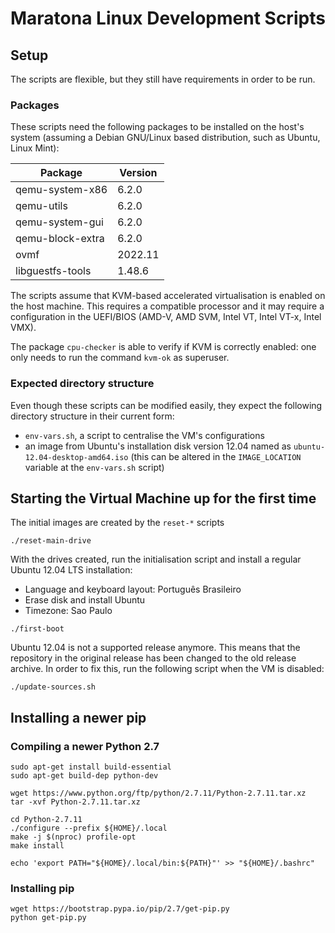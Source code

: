 # Maratona Linux Development Scripts

## Setup

The scripts are flexible, but they still have requirements in order to be run.

### Packages

These scripts need the following packages to be installed on the host's system
(assuming a Debian GNU/Linux based distribution, such as Ubuntu, Linux Mint):

|Package         |Version|
|----------------|-------|
|qemu-system-x86 |6.2.0  |
|qemu-utils      |6.2.0  |
|qemu-system-gui |6.2.0  |
|qemu-block-extra|6.2.0  |
|ovmf            |2022.11|
|libguestfs-tools|1.48.6 |

The scripts assume that KVM-based accelerated virtualisation is enabled on the
host machine. This requires a compatible processor and it may require a
configuration in the UEFI/BIOS (AMD-V, AMD SVM, Intel VT, Intel VT-x,
Intel VMX).

The package `cpu-checker` is able to verify if KVM is correctly enabled: one
only needs to run the command `kvm-ok` as superuser.

### Expected directory structure

Even though these scripts can be modified easily, they expect the following
directory structure in their current form:

- `env-vars.sh`, a script to centralise the VM's configurations
- an image from Ubuntu's installation disk version 12.04 named as
`ubuntu-12.04-desktop-amd64.iso` (this can be altered in the `IMAGE_LOCATION`
variable at the `env-vars.sh` script)

## Starting the Virtual Machine up for the first time

The initial images are created by the `reset-*` scripts

```
./reset-main-drive
```

With the drives created, run the initialisation script and install a regular
Ubuntu 12.04 LTS installation:

- Language and keyboard layout: Português Brasileiro
- Erase disk and install Ubuntu
- Timezone: Sao Paulo

```
./first-boot
```

Ubuntu 12.04 is not a supported release anymore. This means that the repository
in the original release has been changed to the old release archive. In order to
fix this, run the following script when the VM is disabled:

```
./update-sources.sh
```

## Installing a newer pip

### Compiling a newer Python 2.7

```
sudo apt-get install build-essential
sudo apt-get build-dep python-dev

wget https://www.python.org/ftp/python/2.7.11/Python-2.7.11.tar.xz
tar -xvf Python-2.7.11.tar.xz

cd Python-2.7.11
./configure --prefix ${HOME}/.local
make -j $(nproc) profile-opt
make install

echo 'export PATH="${HOME}/.local/bin:${PATH}"' >> "${HOME}/.bashrc"
```

### Installing pip

```
wget https://bootstrap.pypa.io/pip/2.7/get-pip.py
python get-pip.py
```